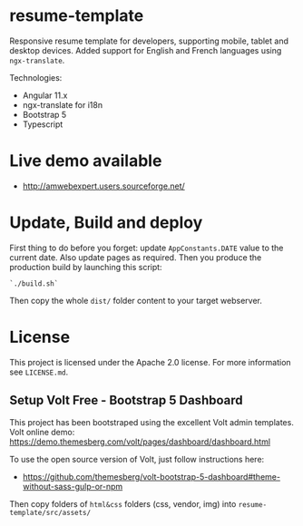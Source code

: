 # resume-template

Responsive resume template for developers, supporting mobile, tablet and desktop devices.
Added support for English and French languages using `ngx-translate`.

Technologies:

- Angular 11.x
- ngx-translate for i18n
- Bootstrap 5
- Typescript

# Live demo available

* http://amwebexpert.users.sourceforge.net/


# Update, Build and deploy

First thing to do before you forget: update `AppConstants.DATE` value to the current date. Also update pages as required. Then you produce the production build by launching this script:

    `./build.sh`

Then copy the whole `dist/` folder content to your target webserver.

# License

This project is licensed under the Apache 2.0 license. For more information see `LICENSE.md`.

## Setup Volt Free - Bootstrap 5 Dashboard

This project has been bootstraped using the excellent Volt admin templates. Volt online demo: https://demo.themesberg.com/volt/pages/dashboard/dashboard.html

To use the open source version of Volt, just follow instructions here:

* https://github.com/themesberg/volt-bootstrap-5-dashboard#theme-without-sass-gulp-or-npm

Then copy folders of `html&css` folders (css, vendor, img) into `resume-template/src/assets/`
